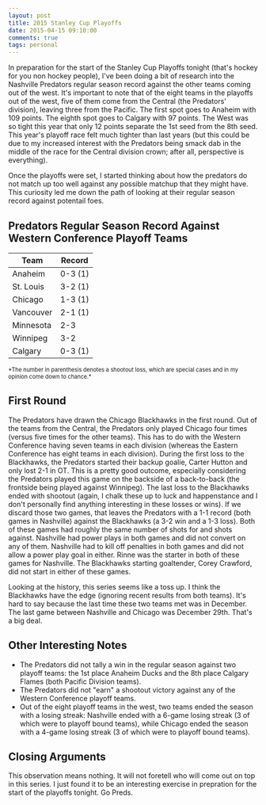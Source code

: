 ```yaml
---
layout: post
title: 2015 Stanley Cup Playoffs
date: 2015-04-15 09:10:00
comments: true
tags: personal
---
```


In preparation for the start of the Stanley Cup Playoffs tonight (that's hockey for you non hockey people), I've been doing a bit of research into the Nashville Predators regular season record against the other teams coming out of the west. It's important to note that of the eight teams in the playoffs out of the west, five of them come from the Central (the Predators' division), leaving three from the Pacific. The first spot goes to Anaheim with 109 points. The eighth spot goes to Calgary with 97 points. The West was so tight this year that only 12 points separate the 1st seed from the 8th seed. This year's playoff race felt much tighter than last years (but this could be due to my increased interest with the Predators being smack dab in the middle of the race for the Central division crown; after all, perspective is everything).

Once the playoffs were set, I started thinking about how the predators do not match up too well against any possible matchup that they might have. This curiosity led me down the path of looking at their regular season record against potentail foes.

## Predators Regular Season Record Against Western Conference Playoff Teams

<table style="table-layout: fixed; width: 300px; margin-top: 1em;">
  <thead>
    <tr>
      <th>Team</th>
      <th>Record</th>
    </tr>
  </thead>
  <tr>
    <td>Anaheim</td>
    <td>0-3 (1)</td>
  </tr>
  <tr>
    <td>St. Louis</td>
    <td>3-2 (1)</td>
  </tr>
  <tr>
    <td>Chicago</td>
    <td>1-3 (1)</td>
  </tr>
  <tr>
    <td>Vancouver</td>
    <td>2-1 (1)</td>
  </tr>
  <tr>
    <td>Minnesota</td>
    <td>2-3</td>
  </tr>
  <tr>
    <td>Winnipeg</td>
    <td>3-2</td>
  </tr>
  <tr>
    <td>Calgary</td>
    <td>0-3 (1)</td>
  </tr>
</table>

<span style="font-size: .8em;">
*The number in parenthesis denotes a shootout loss, which are special cases and in my opinion come down to chance.*
</span>

## First Round

The Predators have drawn the Chicago Blackhawks in the first round. Out of the teams from the Central, the Predators only played Chicago four times (versus five times for the other teams). This has to do with the Western Conference having seven teams in each division (whereas the Eastern Conference has eight teams in each division). During the first loss to the Blackhawks, the Predators started their backup goalie, Carter Hutton and only lost 2-1 in OT. This is a pretty good outcome, especially considering the Predators played this game on the backside of a back-to-back (the frontside being played against Winnipeg). The last loss to the Blackhawks ended with shootout (again, I chalk these up to luck and happenstance and I don't personally find anything interesting in these losses or wins). If we discard those two games, that leaves the Predators with a 1-1 record (both games in Nashville) against the Blackhawks (a 3-2 win and a 1-3 loss). Both of these games had roughly the same number of shots for and shots against. Nashville had power plays in both games and did not convert on any of them. Nashville had to kill off penalties in both games and did not allow a power play goal in either. Rinne was the starter in both of these games for Nashville. The Blackhawks starting goaltender, Corey Crawford, did not start in either of these games.

Looking at the history, this series seems like a toss up. I think the Blackhawks have the edge (ignoring recent results from both teams). It's hard to say because the last time these two teams met was in December. The last game between Nashville and Chicago was December 29th. That's a big deal.

## Other Interesting Notes

- The Predators did not tally a win in the regular season against two playoff teams: the 1st place Anaheim Ducks and the 8th place Calgary Flames (both Pacific Division teams).
- The Predators did not "earn" a shootout victory against any of the Western Conference playoff teams.
- Out of the eight playoff teams in the west, two teams ended the season with a losing streak: Nashville ended with a 6-game losing streak (3 of which were to playoff bound teams), while Chicago ended the season with a 4-game losing streak (3 of which were to playoff bound teams).

## Closing Arguments

This observation means nothing. It will not foretell who will come out on top in this series. I just found it to be an interesting exercise in prepration for the start of the playoffs tonight. Go Preds.